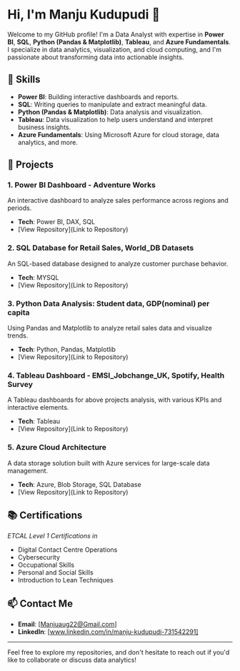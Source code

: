 # Hi, I'm Manju Kudupudi 👋

Welcome to my GitHub profile! I'm a Data Analyst with expertise in **Power BI**, **SQL**, **Python (Pandas & Matplotlib)**, **Tableau**, and **Azure Fundamentals**. I specialize in data analytics, visualization, and cloud computing, and I'm passionate about transforming data into actionable insights.

## 📌 Skills

- **Power BI**: Building interactive dashboards and reports.
- **SQL**: Writing queries to manipulate and extract meaningful data.
- **Python (Pandas & Matplotlib)**: Data analysis and visualization.
- **Tableau**: Data visualization to help users understand and interpret business insights.
- **Azure Fundamentals**: Using Microsoft Azure for cloud storage, data analytics, and more.

## 🚀 Projects

### 1. **Power BI Dashboard - Adventure Works**
An interactive dashboard to analyze sales performance across regions and periods.  
- **Tech**: Power BI, DAX, SQL  
- [View Repository](Link to Repository)

### 2. **SQL Database for Retail Sales, World_DB Datasets**
An SQL-based database designed to analyze customer purchase behavior.  
- **Tech**: MYSQL 
- [View Repository](Link to Repository)

### 3. **Python Data Analysis: Student data, GDP(nominal) per capita**
Using Pandas and Matplotlib to analyze retail sales data and visualize trends.  
- **Tech**: Python, Pandas, Matplotlib  
- [View Repository](Link to Repository)

### 4. **Tableau Dashboard - EMSI_Jobchange_UK, Spotify, Health Survey**
A Tableau dashboards for above projects analysis, with various KPIs and interactive elements.  
- **Tech**: Tableau  
- [View Repository](Link to Repository)

### 5. **Azure Cloud Architecture**
A data storage solution built with Azure services for large-scale data management.  
- **Tech**: Azure, Blob Storage, SQL Database  
- [View Repository](Link to Repository)

## 📚 Certifications

*ETCAL Level 1 Certifications in*
- Digital Contact Centre Operations
- Cybersecurity
- Occupational Skills
- Personal and Social Skills
- Introduction to Lean Techniques

## 📫 Contact Me

- **Email**: [Manjuaug22@Gmail.com]
- **LinkedIn**: [www.linkedin.com/in/manju-kudupudi-731542291]

---

Feel free to explore my repositories, and don't hesitate to reach out if you'd like to collaborate or discuss data analytics!




